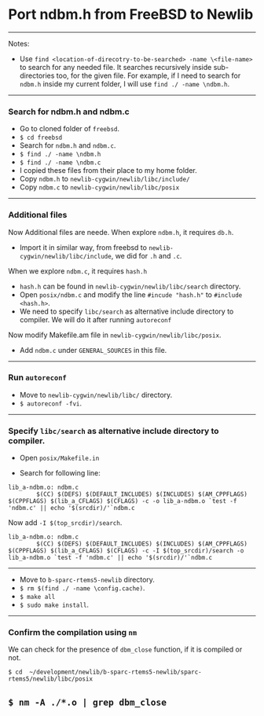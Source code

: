 # Port ndbm.h from FreeBSD to Newlib
---
Notes: 
* Use `find <location-of-direcotry-to-be-searched> -name \<file-name>` to search for any needed file. It searches recursively inside sub-directories too, for the given file. For example, if I need to search for `ndbm.h` inside my current folder, I will use `find ./ -name \ndbm.h`.
---
### Search for ndbm.h and ndbm.c
* Go to cloned folder of `freebsd`.
* `$ cd freebsd`
* Search for `ndbm.h` and `ndbm.c`.
* `$ find ./ -name \ndbm.h`
* `$ find ./ -name \ndbm.c`
* I copied these files from their place to my home folder.
* Copy `ndbm.h` to `newlib-cygwin/newlib/libc/include/`
* Copy `ndbm.c` to `newlib-cygwin/newlib/libc/posix`
--- 
### Additional files
Now Additional files are neede. When explore `ndbm.h`, it requires `db.h`.
* Import it in similar way, from freebsd to `newlib-cygwin/newlib/libc/include`, we did for `.h` and `.c`.

When we explore `ndbm.c`, it requires `hash.h`
* `hash.h` can be found in `newlib-cygwin/newlib/libc/search` directory.
* Open `posix/ndbm.c` and modify the line `#incude "hash.h"` to `#include <hash.h>`.
* We need to specify `libc/search` as alternative include directory to compiler. We will do it after running `autoreconf`
 
Now modify Makefile.am file in `newlib-cygwin/newlib/libc/posix`.
* Add `ndbm.c` under `GENERAL_SOURCES` in this file.

---
### Run `autoreconf`
* Move to `newlib-cygwin/newlib/libc/` directory.
* `$ autoreconf -fvi`.

---
### Specify `libc/search` as alternative include directory to compiler.
* Open `posix/Makefile.in`

* Search for following line:
~~~~
lib_a-ndbm.o: ndbm.c
      	$(CC) $(DEFS) $(DEFAULT_INCLUDES) $(INCLUDES) $(AM_CPPFLAGS) $(CPPFLAGS) $(lib_a_CFLAGS) $(CFLAGS) -c -o lib_a-ndbm.o `test -f 'ndbm.c' || echo '$(srcdir)/'`ndbm.c
~~~~	

Now add `-I $(top_srcdir)/search`.

~~~~
lib_a-ndbm.o: ndbm.c
        $(CC) $(DEFS) $(DEFAULT_INCLUDES) $(INCLUDES) $(AM_CPPFLAGS) $(CPPFLAGS) $(lib_a_CFLAGS) $(CFLAGS) -c -I $(top_srcdir)/search -o lib_a-ndbm.o `test -f 'ndbm.c' || echo '$(srcdir)/'`ndbm.c
~~~~


---

* Move to `b-sparc-rtems5-newlib` directory.
* `$ rm $(find ./ -name \config.cache)`.
* `$ make all`
* `$ sudo make install`.
---
### Confirm the compilation using `nm`

We can check for the presence of `dbm_close` function, if it is compiled or not.

`$ cd  ~/development/newlib/b-sparc-rtems5-newlib/sparc-rtems5/newlib/libc/posix`

`$ nm -A ./*.o | grep dbm_close`
---

